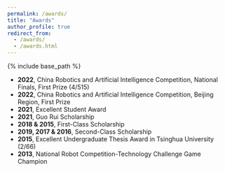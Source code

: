 ```yaml
---
permalink: /awards/
title: "Awards"
author_profile: true
redirect_from: 
  - /awards/
  - /awards.html
---
```


{% include base_path %}


- **2022**, China Robotics and Artificial Intelligence Competition, National Finals, First Prize (4/515)  
- **2022**, China Robotics and Artificial Intelligence Competition, Beijing Region, First Prize  
- **2021**, Excellent Student Award  
- **2021**, Guo Rui Scholarship  
- **2018 & 2015**, First-Class Scholarship  
- **2019, 2017 & 2016**, Second-Class Scholarship  
- **2015**, Excellent Undergraduate Thesis Award in Tsinghua University (2/66)  
- **2013**, National Robot Competition-Technology Challenge Game Champion  


